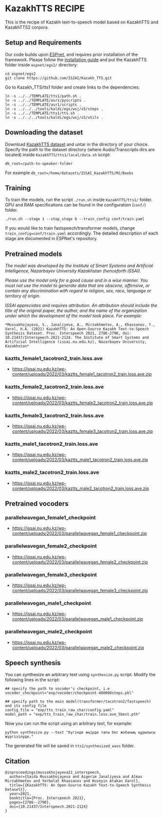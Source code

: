 <!-- #region -->
# KazakhTTS RECIPE

This is the recipe of Kazakh text-to-speech model based on KazakhTTS and KazakhTTS2 corpora.

## Setup and Requirements 

Our code builds upon [ESPnet](https://github.com/espnet/espnet), and requires prior installation of the framework. Please follow the [installation guide](https://espnet.github.io/espnet/installation.html) and put the KazakhTTS folder inside `espnet/egs2/` directory:
```
cd espnet/egs2
git clone https://github.com/IS2AI/Kazakh_TTS.git
```
Go to Kazakh_TTS/tts1 folder and create links to the dependencies:
```
ln -s ../../TEMPLATE/tts1/path.sh .
ln -s ../../TEMPLATE/asr1/pyscripts .
ln -s ../../TEMPLATE/asr1/scripts .
ln -s ../../../tools/kaldi/egs/wsj/s5/steps .
ln -s ../../TEMPLATE/tts1/tts.sh .
ln -s ../../../tools/kaldi/egs/wsj/s5/utils .
```

## Downloading the dataset
 
Download [KazakhTTS dataset](https://issai.nu.edu.kz/tts-eng/) and untar in the directory of your choice. Specify the path to the dataset directory (where Audio/Transcripts dirs are located) inside `KazakhTTS/tts1/local/data.sh` script:
```
db_root=/path-to-speaker-folder
```
For example `db_root=/home/datasets/ISSAI_KazakhTTS/M1/Books`

## Training

To train the models, run the script `./run.sh` inside `KazakhTTS/tts1/` folder. GPU and RAM specifications can be found in the configuration (`conf/`) folder.

```
./run.sh --stage 1 --stop_stage 6 --train_config conf/train.yaml 
```
If you would like to train fastspeech/transformer models, change `train_config=conf/train.yaml` accordingly. The detailed description of each stage are documented in ESPNet's repository. 

## Pretrained models

*The model was developed by the Institute of Smart Systems and Artificial Intelligence, Nazarbayev University Kazakhstan (henceforth ISSAI).*

*Please use the model only for a good cause and in a wise manner. You must not use the model to generate data that are obscene, offensive, or contain any discrimination with regard to religion, sex, race, language or territory of origin.*

*ISSAI appreciates and requires attribution. An attribution should include the title of the original paper, the author, and the name of the organization under which the development of the model took place. For example:*

```
*Mussakhojayeva, S., Janaliyeva, A., Mirzakhmetov, A., Khassanov, Y., Varol, H.A. (2021) KazakhTTS: An Open-Source Kazakh Text-to-Speech Synthesis Dataset. Proc. Interspeech 2021, 2786-2790, doi: 10.21437/Interspeech.2021-2124. The Institute of Smart Systems and Artificial Intelligence (issai.nu.edu.kz), Nazarbayev University, Kazakhstan*
```

### kaztts_female1_tacotron2_train.loss.ave
- https://issai.nu.edu.kz/wp-content/uploads/2022/03/kaztts_female1_tacotron2_train.loss.ave.zip

### kaztts_female2_tacotron2_train.loss.ave
- https://issai.nu.edu.kz/wp-content/uploads/2022/03/kaztts_female2_tacotron2_train.loss.ave.zip

### kaztts_female3_tacotron2_train.loss.ave
- https://issai.nu.edu.kz/wp-content/uploads/2022/03/kaztts_female3_tacotron2_train.loss.ave.zip

### kaztts_male1_tacotron2_train.loss.ave
- https://issai.nu.edu.kz/wp-content/uploads/2022/03/kaztts_male1_tacotron2_train.loss.ave.zip

### kaztts_male2_tacotron2_train.loss.ave
- https://issai.nu.edu.kz/wp-content/uploads/2022/03/kaztts_male2_tacotron2_train.loss.ave.zip


## Pretrained vocoders

### parallelwavegan_female1_checkpoint
- https://issai.nu.edu.kz/wp-content/uploads/2022/03/parallelwavegan_female1_checkpoint.zip

### parallelwavegan_female2_checkpoint
- https://issai.nu.edu.kz/wp-content/uploads/2022/03/parallelwavegan_female2_checkpoint.zip

### parallelwavegan_female3_checkpoint
- https://issai.nu.edu.kz/wp-content/uploads/2022/03/parallelwavegan_female3_checkpoint.zip

### parallelwavegan_male1_checkpoint
- https://issai.nu.edu.kz/wp-content/uploads/2022/03/parallelwavegan_male1_checkpoint.zip

### parallelwavegan_male2_checkpoint
- https://issai.nu.edu.kz/wp-content/uploads/2022/03/parallelwavegan_male2_checkpoint.zip



## Speech synthesis

You can synthesize an arbitrary text using `synthesize.py` script. Modify the following lines in the script:
```
## specify the path to vocoder's checkpoint, i.e
vocoder_checkpoint="exp/vocoder/checkpoint-400000steps.pkl"

## specify path to the main model(transformer/tacotron2/fastspeech) and its config file
config_file = "exp/tts_train_raw_char/config.yaml"
model_path = "exp/tts_train_raw_char/train.loss.ave_5best.pth"
```

Now you can run the script using an arbitrary text, for example:
```
python synthesize.py --text "бүгінде өңірде тағы бес жобаның құрылысы жүргізілуде."
```
The generated file will be saved in `tts1/synthesized_wavs` folder.

## Citation
```
@inproceedings{mussakhojayeva21_interspeech,
  author={Saida Mussakhojayeva and Aigerim Janaliyeva and Almas Mirzakhmetov and Yerbolat Khassanov and Huseyin Atakan Varol},
  title={{KazakhTTS: An Open-Source Kazakh Text-to-Speech Synthesis Dataset}},
  year=2021,
  booktitle={Proc. Interspeech 2021},
  pages={2786--2790},
  doi={10.21437/Interspeech.2021-2124}
}
```
<!-- #endregion -->
